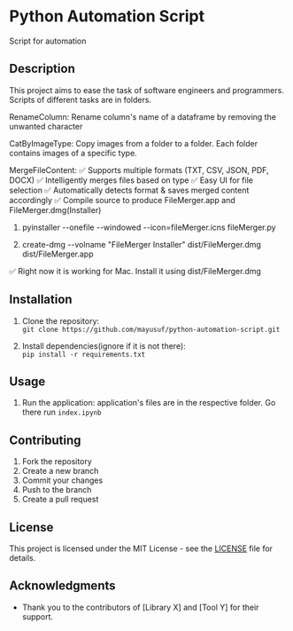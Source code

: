 # Python Automation Script

Script for automation

## Description

This project aims to ease the task of software engineers and programmers. Scripts of different tasks are in folders. 

RenameColumn: Rename column's name of a dataframe by removing the unwanted character

CatByImageType: Copy images from a folder to a folder. Each folder contains images of a specific type.  

MergeFileContent: ✅ Supports multiple formats (TXT, CSV, JSON, PDF, DOCX)
✅ Intelligently merges files based on type
✅ Easy UI for file selection
✅ Automatically detects format & saves merged content accordingly
✅ Compile source to produce FileMerger.app and FileMerger.dmg(Installer)

  1. pyinstaller --onefile --windowed --icon=fileMerger.icns fileMerger.py

  2. create-dmg --volname "FileMerger Installer" dist/FileMerger.dmg dist/FileMerger.app

✅ Right now it is working for Mac. Install it using dist/FileMerger.dmg

## Installation

1. Clone the repository:  
   `git clone https://github.com/mayusuf/python-automation-script.git`
   
2. Install dependencies(ignore if it is not there):  
   `pip install -r requirements.txt`


## Usage

1. Run the application: application's files are in the respective folder. Go there run 
   `index.ipynb`



## Contributing

1. Fork the repository
2. Create a new branch
3. Commit your changes
4. Push to the branch
5. Create a pull request

## License

This project is licensed under the MIT License - see the [LICENSE](LICENSE) file for details.

## Acknowledgments

- Thank you to the contributors of [Library X] and [Tool Y] for their support.
